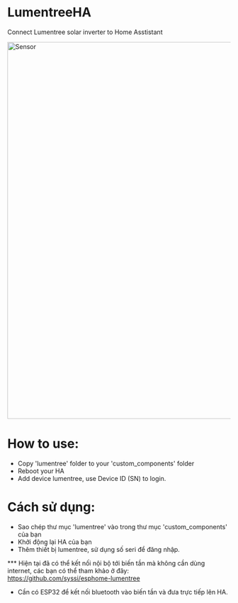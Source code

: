 # LumentreeHA
Connect Lumentree solar inverter to Home Asstistant

<img src="https://github.com/vboyhn/LumentreeHA/blob/main/sensor.png" width="850" alt="Sensor" /> 


# How to use: 
 - Copy 'lumentree' folder to your 'custom_components' folder
 - Reboot your HA
 - Add device lumentree, use Device ID (SN) to login.

  
# Cách sử dụng:
- Sao chép thư mục 'lumentree' vào trong thư mục 'custom_components' của bạn
- Khởi động lại HA của bạn
- Thêm thiết bị lumentree, sử dụng số seri để đăng nhập.

*** Hiện tại đã có thể kết nối nội bộ tới biến tần mà không cần dùng internet, 
các bạn có thể tham khảo ở đây: https://github.com/syssi/esphome-lumentree
- Cần có ESP32 để kết nối bluetooth vào biến tần và đưa trực tiếp lên HA.
